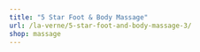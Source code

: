```yaml
---
title: "5 Star Foot & Body Massage"
url: /la-verne/5-star-foot-and-body-massage-3/
shop: massage
---
```

